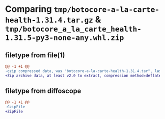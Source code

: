 # Comparing `tmp/botocore-a-la-carte-health-1.31.4.tar.gz` & `tmp/botocore_a_la_carte_health-1.31.5-py3-none-any.whl.zip`

## filetype from file(1)

```diff
@@ -1 +1 @@
-gzip compressed data, was "botocore-a-la-carte-health-1.31.4.tar", last modified: Tue Jul 18 01:55:08 2023, max compression
+Zip archive data, at least v2.0 to extract, compression method=deflate
```

## filetype from diffoscope

```diff
@@ -1 +1 @@
-GzipFile
+ZipFile
```

